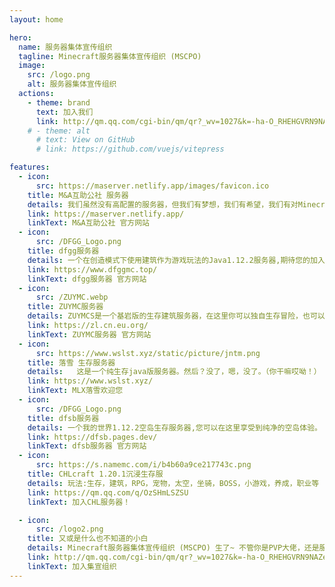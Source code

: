 ```yaml
---
layout: home

hero:
  name: 服务器集体宣传组织
  tagline: Minecraft服务器集体宣传组织 (MSCPO)
  image:
    src: /logo.png
    alt: 服务器集体宣传组织
  actions:
    - theme: brand
      text: 加入我们
      link: http://qm.qq.com/cgi-bin/qm/qr?_wv=1027&k=-ha-O_RHEHGVRN9NAZem0ERNmHe7T51C&authKey=1Xb0FkaaJ1VwawDAZQIDz4eGFi6I32VMj6zN5pMgusmRBq%2FDhipJirNgXqHgQ51W&noverify=0&group_code=715969715
    # - theme: alt
      # text: View on GitHub
      # link: https://github.com/vuejs/vitepress

features:
  - icon:
      src: https://maserver.netlify.app/images/favicon.ico
    title: M&A互助公社 服务器
    details: 我们虽然没有高配置的服务器，但我们有梦想，我们有希望，我们有对Minecraft的热爱！
    link: https://maserver.netlify.app/
    linkText: M&A互助公社 官方网站
  - icon:
      src: /DFGG_Logo.png
    title: dfgg服务器
    details: 一个在创造模式下使用建筑作为游戏玩法的Java1.12.2服务器,期待您的加入！
    link: https://www.dfggmc.top/
    linkText: dfgg服务器 官方网站
  - icon:
      src: /ZUYMC.webp
    title: ZUYMC服务器
    details: ZUYMCS是一个基岩版的生存建筑服务器，在这里你可以独自生存冒险，也可以与其他玩家一同逐步发掘「生存」的奥秘！
    link: https://zl.cn.eu.org/
    linkText: ZUYMC服务器 官方网站
  - icon:
      src: https://www.wslst.xyz/static/picture/jntm.png
    title: 落雪 生存服务器
    details:   这是一个纯生存java版服务器。然后？没了，嗯，没了。（你干嘛哎呦！）
    link: https://www.wslst.xyz/
    linkText: MLX落雪欢迎您
  - icon:
      src: /DFGG_Logo.png
    title: dfsb服务器
    details: 一个我的世界1.12.2空岛生存服务器,您可以在这里享受到纯净的空岛体验。
    link: https://dfsb.pages.dev/
    linkText: dfsb服务器 官方网站
  - icon:
      src: https://s.namemc.com/i/b4b60a9ce217743c.png
    title: CHLcraft 1.20.1沉浸生存服
    details: 玩法:生存，建筑，RPG，宠物，太空，坐骑，BOSS，小游戏，养成，职业等
    link: https://qm.qq.com/q/OzSHmLSZSU
    linkText: 加入CHL服务器！

  - icon:
      src: /logo2.png
    title: 又或是什么也不知道的小白
    details: Minecraft服务器集体宣传组织 (MSCPO) 生了~ 不管你是PVP大佬，还是服主
    link: http://qm.qq.com/cgi-bin/qm/qr?_wv=1027&k=-ha-O_RHEHGVRN9NAZem0ERNmHe7T51C&authKey=1Xb0FkaaJ1VwawDAZQIDz4eGFi6I32VMj6zN5pMgusmRBq%2FDhipJirNgXqHgQ51W&noverify=0&group_code=715969715
    linkText: 加入集宣组织
---
```


